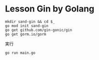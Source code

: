 # Lesson Gin by Golang

```
mkdir sand-gin && cd $_
go mod init sand-gin
go get github.com/gin-gonic/gin
go get gorm.io/gorm
```

実行

```
go run main.go
```
